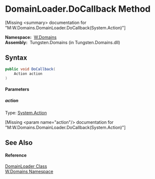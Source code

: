 DomainLoader.DoCallback Method
==============================
  
[Missing &lt;summary> documentation for "M:W.Domains.DomainLoader.DoCallback(System.Action)"]


  **Namespace:**  [W.Domains][1]  
  **Assembly:**  Tungsten.Domains (in Tungsten.Domains.dll)

Syntax
------

```csharp
public void DoCallback(
	Action action
)
```

#### Parameters

##### *action*
Type: [System.Action][2]  

[Missing &lt;param name="action"/> documentation for "M:W.Domains.DomainLoader.DoCallback(System.Action)"]



See Also
--------

#### Reference
[DomainLoader Class][3]  
[W.Domains Namespace][1]  

[1]: ../README.md
[2]: http://msdn.microsoft.com/en-us/library/bb534741
[3]: README.md
[4]: ../../_icons/Help.png